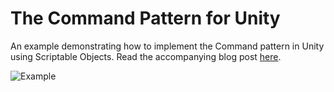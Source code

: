 # The Command Pattern for Unity
An example demonstrating how to implement the Command pattern in Unity using Scriptable Objects. Read the accompanying blog post [here]().

![Example]()
